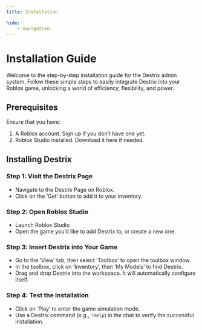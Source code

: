 ```yaml
---
title: Installation

hide:
    - navigation
---
```


# Installation Guide
Welcome to the step-by-step installation guide for the Destrix admin system. Follow these simple steps to easily integrate Destrix into your Roblox game, unlocking a world of efficiency, flexibility, and power.

## Prerequisites
Ensure that you have:

1. A Roblox account. Sign up if you don’t have one yet.
2. Roblox Studio installed. Download it here if needed.

## Installing Destrix

### Step 1: Visit the Destrix Page
* Navigate to the Destrix Page on Roblox.
* Click on the ‘Get’ button to add it to your inventory.

### Step 2: Open Roblox Studio
* Launch Roblox Studio
* Open the game you’d like to add Destrix to, or create a new one.

### Step 3: Insert Destrix into Your Game
* Go to the ‘View’ tab, then select ‘Toolbox’ to open the toolbox window.
* In the toolbox, click on ‘Inventory’, then ‘My Models’ to find Destrix.
* Drag and drop Destrix into the workspace. It will automatically configure itself.

### Step 4: Test the Installation
* Click on ‘Play’ to enter the game simulation mode.
* Use a Destrix command (e.g., `!help`) in the chat to verify the successful installation.